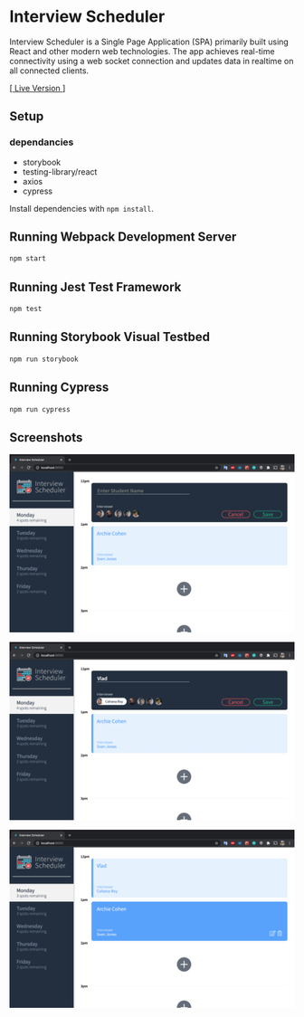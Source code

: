 # Interview Scheduler

Interview Scheduler is a Single Page Application (SPA) primarily built using React and other modern web technologies. The app achieves real-time connectivity using a web socket connection and updates data in realtime on all connected clients.

[[ Live Version ](https://scheduler-lighthouse-labs-vlad.netlify.app/)]

## Setup

### dependancies

- storybook
- testing-library/react
- axios
- cypress

Install dependencies with `npm install`.

## Running Webpack Development Server

```sh
npm start
```

## Running Jest Test Framework

```sh
npm test
```

## Running Storybook Visual Testbed

```sh
npm run storybook
```

## Running Cypress

```sh
npm run cypress
```

## Screenshots

!["Screenshot"](https://github.com/VladyslavKutsevolov/Scheduler/blob/master/docs/Screen%20Shot%202020-10-07%20at%207.25.37%20PM.png)

!["Create interview"](https://github.com/VladyslavKutsevolov/Scheduler/blob/master/docs/Screen%20Shot%202020-10-07%20at%207.25.44%20PM.png)

!["Screenshot"](https://github.com/VladyslavKutsevolov/Scheduler/blob/master/docs/Screen%20Shot%202020-10-07%20at%207.27.56%20PM.png)
